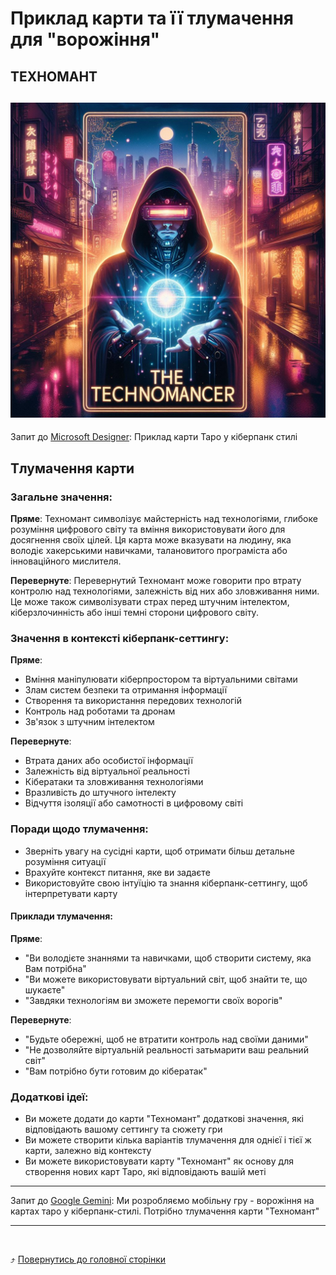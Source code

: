 # Приклад карти та її тлумачення для "ворожіння"

## ТЕХНОМАНТ
![](./images/sample/Technomancer.jpeg)
---

Запит до [Microsoft Designer](https://designer.microsoft.com/image-creator): Приклад карти Таро у кіберпанк стилі

## Тлумачення карти

### Загальне значення:

**Пряме**: Техномант символізує майстерність над технологіями, глибоке розуміння цифрового світу та вміння використовувати його для досягнення своїх цілей. Ця карта може вказувати на людину, яка володіє хакерськими навичками, талановитого програміста або інноваційного мислителя.

**Перевернуте**: Перевернутий Техномант може говорити про втрату контролю над технологіями, залежність від них або зловживання ними. Це може також символізувати страх перед штучним інтелектом, кіберзлочинність або інші темні сторони цифрового світу.

### Значення в контексті кіберпанк-сеттингу:

**Пряме**: 
* Вміння маніпулювати кіберпростором та віртуальними світами
* Злам систем безпеки та отримання інформації
* Створення та використання передових технологій
* Контроль над роботами та дронам
* Зв'язок з штучним інтелектом

**Перевернуте**:
* Втрата даних або особистої інформації
* Залежність від віртуальної реальності
* Кібератаки та зловживання технологіями
* Вразливість до штучного інтелекту
* Відчуття ізоляції або самотності в цифровому світі

### Поради щодо тлумачення:

* Зверніть увагу на сусідні карти, щоб отримати більш детальне розуміння ситуації
* Врахуйте контекст питання, яке ви задаєте
* Використовуйте свою інтуїцію та знання кіберпанк-сеттингу, щоб інтерпретувати карту

#### Приклади тлумачення:

**Пряме**:
* "Ви володієте знаннями та навичками, щоб створити систему, яка Вам потрібна"
* "Ви можете використовувати віртуальний світ, щоб знайти те, що шукаєте"
* "Завдяки технологіям ви зможете перемогти своїх ворогів"

**Перевернуте**:
* "Будьте обережні, щоб не втратити контроль над своїми даними"
* "Не дозволяйте віртуальній реальності затьмарити ваш реальний світ"
* "Вам потрібно бути готовим до кібератак"

### Додаткові ідеї:

* Ви можете додати до карти "Техномант" додаткові значення, які відповідають вашому сеттингу та сюжету гри
* Ви можете створити кілька варіантів тлумачення для однієї і тієї ж карти, залежно від контексту
* Ви можете використовувати карту "Техномант" як основу для створення нових карт Таро, які відповідають вашій меті

---

Запит до [Google Gemini](https://gemini.google.com/): Ми розробляємо мобільну гру - ворожіння на картах таро у кіберпанк-стилі. Потрібно тлумачення карти "Техномант"

----


<br>

⤴️ [Повернутись до головної сторінки](index.md)